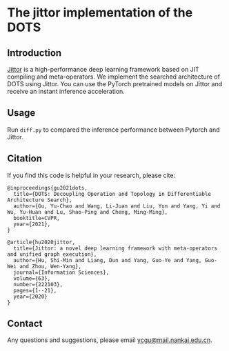 # The jittor implementation of the DOTS

## Introduction
[Jittor](https://github.com/Jittor/Jittor) is a high-performance deep learning framework based on JIT compiling and meta-operators.
We implement the searched architecture of DOTS using Jittor. You can use the PyTorch pretrained models on Jittor and receive an instant inference acceleration. 


## Usage
Run `diff.py` to compared the inference performance between Pytorch and Jittor. 


## Citation
If you find this code is helpful in your research, please cite:
```
@inproceedings{gu2021dots,
  title={DOTS: Decoupling Operation and Topology in Differentiable Architecture Search},
  author={Gu, Yu-Chao and Wang, Li-Juan and Liu, Yun and Yang, Yi and Wu, Yu-Huan and Lu, Shao-Ping and Cheng, Ming-Ming},
  booktitle=CVPR,
  year={2021},
}
```
```
@article{hu2020jittor,
  title={Jittor: a novel deep learning framework with meta-operators and unified graph execution},
  author={Hu, Shi-Min and Liang, Dun and Yang, Guo-Ye and Yang, Guo-Wei and Zhou, Wen-Yang},
  journal={Information Sciences},
  volume={63},
  number={222103},
  pages={1--21},
  year={2020}
}
```

## Contact
Any questions and suggestions, please email [ycgu@mail.nankai.edu.cn](ycgu@mail.nankai.edu.cn).
